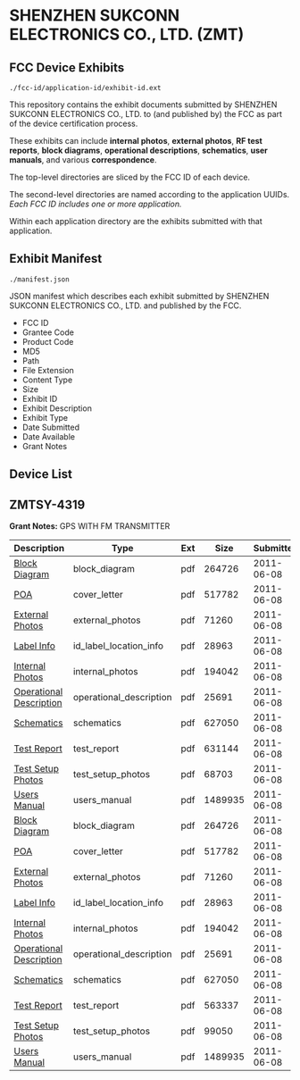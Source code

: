 # SHENZHEN SUKCONN ELECTRONICS CO., LTD. (ZMT)
## FCC Device Exhibits

```
./fcc-id/application-id/exhibit-id.ext
```

This repository contains the exhibit documents submitted by SHENZHEN SUKCONN ELECTRONICS CO., LTD. to (and published by) the FCC as part of the device certification process.

These exhibits can include **internal photos**, **external photos**, **RF test reports**, **block diagrams**, **operational descriptions**, **schematics**, **user manuals**, and various **correspondence**.

The top-level directories are sliced by the FCC ID of each device.

The second-level directories are named according to the application UUIDs. *Each FCC ID includes one or more application.*

Within each application directory are the exhibits submitted with that application. 

## Exhibit Manifest

```
./manifest.json
```

JSON manifest which describes each exhibit submitted by SHENZHEN SUKCONN ELECTRONICS CO., LTD. and published by the FCC.

- FCC ID
- Grantee Code
- Product Code
- MD5
- Path
- File Extension
- Content Type
- Size
- Exhibit ID
- Exhibit Description
- Exhibit Type
- Date Submitted
- Date Available
- Grant Notes

## Device List
## ZMTSY-4319
**Grant Notes:** GPS WITH FM TRANSMITTER

| Description | Type | Ext | Size | Submitted | Available |
| ----------- | ---- | --- | ---- | --------- | --------- |
| [Block Diagram](ZMTSY-4319/8e1f496f4cd4d4c0a79500b707e5e860/1479352.pdf) | block_diagram | pdf | 264726 | 2011-06-08 | 2011-06-08 |
| [POA](ZMTSY-4319/8e1f496f4cd4d4c0a79500b707e5e860/1479363.pdf) | cover_letter | pdf | 517782 | 2011-06-08 | 2011-06-08 |
| [External Photos](ZMTSY-4319/8e1f496f4cd4d4c0a79500b707e5e860/1479353.pdf) | external_photos | pdf | 71260 | 2011-06-08 | 2011-06-08 |
| [Label Info](ZMTSY-4319/8e1f496f4cd4d4c0a79500b707e5e860/1479354.pdf) | id_label_location_info | pdf | 28963 | 2011-06-08 | 2011-06-08 |
| [Internal Photos](ZMTSY-4319/8e1f496f4cd4d4c0a79500b707e5e860/1479359.pdf) | internal_photos | pdf | 194042 | 2011-06-08 | 2011-06-08 |
| [Operational Description](ZMTSY-4319/8e1f496f4cd4d4c0a79500b707e5e860/1479361.pdf) | operational_description | pdf | 25691 | 2011-06-08 | 2011-06-08 |
| [Schematics](ZMTSY-4319/8e1f496f4cd4d4c0a79500b707e5e860/1479365.pdf) | schematics | pdf | 627050 | 2011-06-08 | 2011-06-08 |
| [Test Report](ZMTSY-4319/8e1f496f4cd4d4c0a79500b707e5e860/1479356.pdf) | test_report | pdf | 631144 | 2011-06-08 | 2011-06-08 |
| [Test Setup Photos](ZMTSY-4319/8e1f496f4cd4d4c0a79500b707e5e860/1479368.pdf) | test_setup_photos | pdf | 68703 | 2011-06-08 | 2011-06-08 |
| [Users Manual](ZMTSY-4319/8e1f496f4cd4d4c0a79500b707e5e860/1479369.pdf) | users_manual | pdf | 1489935 | 2011-06-08 | 2011-06-08 |
| [Block Diagram](ZMTSY-4319/6c49c169e76bff35f9e211ea8b16df1c/1479352.pdf) | block_diagram | pdf | 264726 | 2011-06-08 | 2011-06-08 |
| [POA](ZMTSY-4319/6c49c169e76bff35f9e211ea8b16df1c/1479363.pdf) | cover_letter | pdf | 517782 | 2011-06-08 | 2011-06-08 |
| [External Photos](ZMTSY-4319/6c49c169e76bff35f9e211ea8b16df1c/1479353.pdf) | external_photos | pdf | 71260 | 2011-06-08 | 2011-06-08 |
| [Label Info](ZMTSY-4319/6c49c169e76bff35f9e211ea8b16df1c/1479354.pdf) | id_label_location_info | pdf | 28963 | 2011-06-08 | 2011-06-08 |
| [Internal Photos](ZMTSY-4319/6c49c169e76bff35f9e211ea8b16df1c/1479359.pdf) | internal_photos | pdf | 194042 | 2011-06-08 | 2011-06-08 |
| [Operational Description](ZMTSY-4319/6c49c169e76bff35f9e211ea8b16df1c/1479361.pdf) | operational_description | pdf | 25691 | 2011-06-08 | 2011-06-08 |
| [Schematics](ZMTSY-4319/6c49c169e76bff35f9e211ea8b16df1c/1479365.pdf) | schematics | pdf | 627050 | 2011-06-08 | 2011-06-08 |
| [Test Report](ZMTSY-4319/6c49c169e76bff35f9e211ea8b16df1c/1479386.pdf) | test_report | pdf | 563337 | 2011-06-08 | 2011-06-08 |
| [Test Setup Photos](ZMTSY-4319/6c49c169e76bff35f9e211ea8b16df1c/1479387.pdf) | test_setup_photos | pdf | 99050 | 2011-06-08 | 2011-06-08 |
| [Users Manual](ZMTSY-4319/6c49c169e76bff35f9e211ea8b16df1c/1479369.pdf) | users_manual | pdf | 1489935 | 2011-06-08 | 2011-06-08 |
